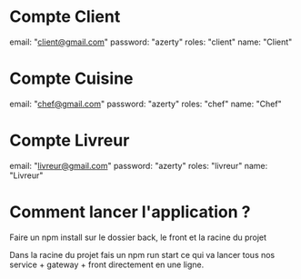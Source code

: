 # Compte Client

email: "client@gmail.com"
password: "azerty"
roles: "client"
name: "Client"

# Compte Cuisine

email: "chef@gmail.com"
password: "azerty"
roles: "chef"
name: "Chef"

# Compte Livreur

email: "livreur@gmail.com"
password: "azerty"
roles: "livreur"
name: "Livreur"


# Comment lancer l'application ?

Faire un npm install sur le dossier back, le front et la racine du projet

Dans la racine du projet fais un npm run start ce qui va lancer tous nos service + gateway + front directement en une ligne.
